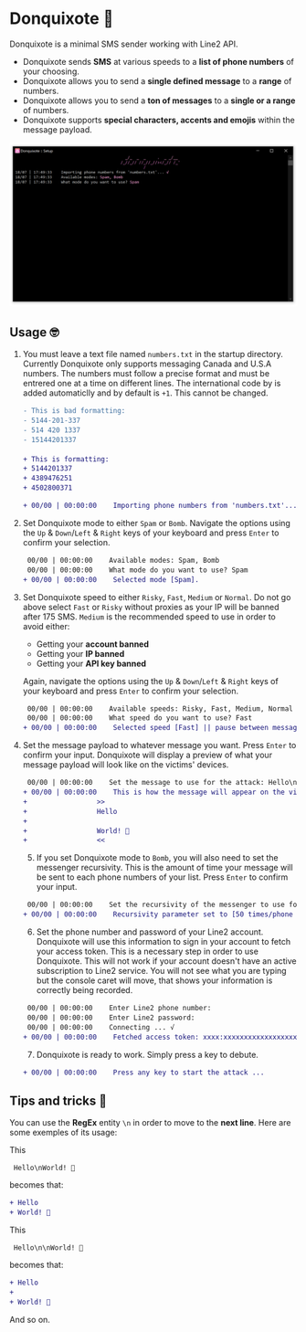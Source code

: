 # Donquixote 🦩
Donquixote is a minimal SMS sender working with Line2 API.

* Donquixote sends **SMS** at various speeds to a **list of phone numbers** of your choosing.
* Donquixote allows you to send a **single defined message** to a **range** of numbers.
* Donquixote allows you to send a **ton of messages** to a **single or a range** of numbers.
* Donquixote supports **special characters, accents and emojis** within the message payload.

<p align="center">
  <img src="https://github.com/ecstasyspirit/Donquixote/blob/master/Donquixote/Images/donquixote.png" alt="Donquixote CLI" width="738">
</p>

## Usage 🤓

1. You must leave a text file named `numbers.txt` in the startup directory.
   Currently Donquixote only supports messaging Canada and U.S.A numbers.
   The numbers must follow a precise format and must be entrered one at a time on different lines.
   The international code by is added automaticlly and by default is `+1`. This cannot be changed.
   
    ```diff
    - This is bad formatting:
    - 5144-201-337
    - 514 420 1337
    - 15144201337
    
    + This is formatting:
    + 5144201337
    + 4389476251
    + 4502800371
    ```
   
    ```diff
    + 00/00 | 00:00:00    Importing phone numbers from 'numbers.txt'... √
    ```

2. Set Donquixote mode to either `Spam` or `Bomb`.
   Navigate the options using the `Up` & `Down`/`Left` & `Right` keys of your keyboard and press `Enter` to confirm your selection.
   
    ```diff
     00/00 | 00:00:00    Available modes: Spam, Bomb
     00/00 | 00:00:00    What mode do you want to use? Spam
    + 00/00 | 00:00:00    Selected mode [Spam].
    ```
    
3. Set Donquixote speed to either `Risky`, `Fast`, `Medium` or `Normal`.
   Do not go above select `Fast` or `Risky` without proxies as your IP will be banned after 175 SMS.
   `Medium` is the recommended speed to use in order to avoid either:

   * Getting your **account banned**
   * Getting your **IP banned**
   * Getting your **API key banned**
   
   Again, navigate the options using the `Up` & `Down`/`Left` & `Right` keys of your keyboard and press `Enter` to confirm your selection.
   
    ```diff
     00/00 | 00:00:00    Available speeds: Risky, Fast, Medium, Normal
     00/00 | 00:00:00    What speed do you want to use? Fast
    + 00/00 | 00:00:00    Selected speed [Fast] || pause between messages [500 ms].
    ```
    
4. Set the message payload to whatever message you want.
   Press `Enter` to confirm your input. Donquixote will display a preview of what your message payload will look like on the victims' devices.
   
    ```diff
     00/00 | 00:00:00    Set the message to use for the attack: Hello\n\nWorld! 👋
    + 00/00 | 00:00:00    This is how the message will appear on the victims' devices:
    +                 >>
    +                 Hello
    + 
    +                 World! 👋
    +                 <<
    ```
    
    5. If you set Donquixote mode to `Bomb`, you will also need to set the messenger recursivity.
    This is the amount of time your message will be sent to each phone numbers of your list.
    Press `Enter` to confirm your input.
   
    ```diff
     00/00 | 00:00:00    Set the recursivity of the messenger to use for the attack: 50
    + 00/00 | 00:00:00    Recursivity parameter set to [50 times/phone number].
    ```
    
     6. Set the phone number and password of your Line2 account.
     Donquixote will use this information to sign in your account to fetch your access token.
     This is a necessary step in order to use Donquixote.
     This will not work if your account doesn't have an active subscription to Line2 service.
     You will not see what you are typing but the console caret will move, that shows your information is correctly being recorded.
   
    ```diff
     00/00 | 00:00:00    Enter Line2 phone number:
     00/00 | 00:00:00    Enter Line2 password:
     00/00 | 00:00:00    Connecting ... √
    + 00/00 | 00:00:00    Fetched access token: xxxx:xxxxxxxxxxxxxxxxxxxxxxxxxxxxxxxx.
    ```
    
    7. Donquixote is ready to work. Simply press a key to debute.
    
     ```diff
    + 00/00 | 00:00:00    Press any key to start the attack ...
    ```
    
## Tips and tricks 🤩

You can use the **RegEx** entity `\n` in order to move to the **next line**.
Here are some exemples of its usage:
   
This
   
```
 Hello\nWorld! 👋
```
becomes that:
    
```diff
+ Hello
+ World! 👋
```
This
   
```
 Hello\n\nWorld! 👋
```
becomes that:
    
```diff
+ Hello
+ 
+ World! 👋
```
    
And so on.
